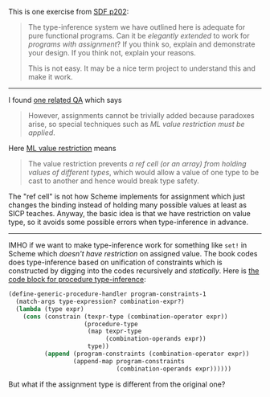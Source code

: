 This is one exercise from [SDF p202][1]:
> The type-inference system we have outlined here is adequate for
pure functional programs. Can it be *elegantly extended* to work for
*programs with assignment*? If you think so, explain and
demonstrate your design. If you think not, explain your reasons.
>
> This is not easy. It may be a nice term project to understand this
and make it work.

---

I found [one related QA][2] which says
> However, assignments cannot be trivially added because paradoxes arise, so special techniques such as *ML value restriction must be applied*.

Here [ML value restriction][3] means
> The value restriction prevents *a ref cell (or an array) from holding values of different types*, which would allow a value of one type to be cast to another and hence would break type safety.

The "ref cell" is not how Scheme implements for assignment which just changes the binding instead of holding many possible values at least as SICP teaches. Anyway, the basic idea is that we have restriction on value type, so it avoids some possible errors when type-inference in advance.

---

IMHO if we want to make type-inference work for something like `set!` in Scheme which *doesn't have restriction* on assigned value. The book codes does type-inference based on unification of constraints which is constructed by digging into the codes recursively and *statically*. Here is [the code block for procedure type-inference][4]:
```scheme
(define-generic-procedure-handler program-constraints-1
  (match-args type-expression? combination-expr?)
  (lambda (type expr)
    (cons (constrain (texpr-type (combination-operator expr))
                     (procedure-type 
                      (map texpr-type
                           (combination-operands expr))
                      type))
          (append (program-constraints (combination-operator expr))
                  (append-map program-constraints
                              (combination-operands expr))))))
```

But what if the assignment type is different from the original one?


  [1]: https://mitpress.ublish.com/ebook/software-design-for-flexibility-preview/12618/197
  [2]: https://stackoverflow.com/q/8066608/21294350
  [3]: http://mlton.org/ValueRestriction
  [4]: https://github.com/sci-42ver/SDF_exercise_solution/blob/9be284d292312196dd0d8e7fa838eca226f512a9/software/sdf/unification/type-resolver.scm#L429-L439